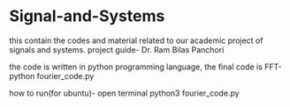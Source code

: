 # Signal-and-Systems
this contain the codes and material related to our academic project of signals and systems.
project guide- Dr. Ram Bilas Panchori

the code is written in python programming language,
the final code is FFT-python
                  fourier_code.py
                  
how to run(for ubuntu)-
open terminal 
python3 fourier_code.py
